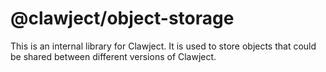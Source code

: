 # @clawject/object-storage

This is an internal library for Clawject.
It is used to store objects that could be shared between different versions of Clawject.
